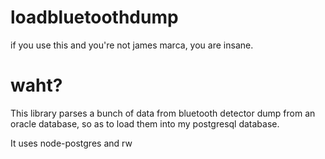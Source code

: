 # loadbluetoothdump

if you use this and you're not james marca, you are insane.

# waht?

This library parses a bunch of data from bluetooth detector dump from
an oracle database, so as to load them into my postgresql database.

It uses node-postgres and rw
